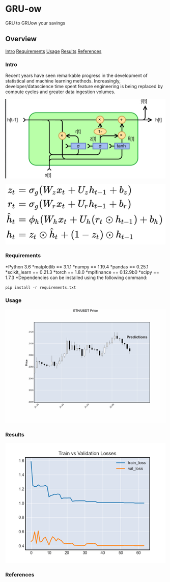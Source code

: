 # GRU-ow
GRU to GRUow your savings

## Overview
[Intro](#intro)
[Requirements](#requirements)
[Usage](#usage)
[Results](#results)
[References](#references)


### Intro
Recent years have seen remarkable progress in the development of statistical and machine learning methods. Increasingly, developer/datascience time spent feature engineering is being replaced by compute cycles and greater data ingestion volumes. 


![gru_circuit](images/GRU_circuit.png)

![gur_maths](images/gru_maths.png)


### Requirements
  *Python 3.6
  *matplotlib == 3.1.1
  *numpy == 1.19.4
  *pandas == 0.25.1
  *scikit_learn == 0.21.3
  *torch == 1.8.0
  *mplfinance == 0.12.9b0
  *scipy == 1.7.3
  *Dependencies can be installed using the following command:
```
pip install -r requirements.txt
```

### Usage


![predicitons_gif](images/animated_graph2.gif)


### Results
![traing_loss](images/train_loss.png)


### References
